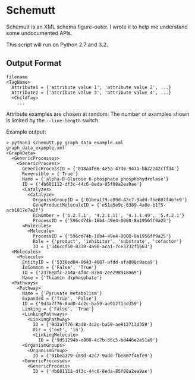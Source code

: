 Schemutt
========

Schemutt is an XML schema figure-outer. I wrote it to help me understand some
undocumented APIs.

This script will run on Python 2.7 and 3.2.

Output Format
-------------

    filename
    <TagName>
      Attribute1 = {'attribute value 1', 'attribute value 2', ...}
      Attribute2 = {'attribute value 3', 'attribute value 4', ...}
      <ChildTag>
        ...

Attribute examples are chosen at random. The number of examples shown is
limited by the `--line-length` switch.

Example output:

    > python3 schemutt.py graph_data_example.xml
    graph_data_example.xml
    <GraphData>
      <GenericProcesses>
        <GenericProcess>
          GenericProcessID = {'018a3f66-4e5a-4746-947a-bb22242cffd4'}
          Reversible = {'True'}
          Name = {'alpha-D-Glucose 6-phosphate phosphohydrolase'}
          ID = {'4b681112-df3c-44c6-8eda-85f08a2ea9ae'}
          <Catalyzes>
            <Catalyze>
              OrganismGroupID = {'01bea179-c89d-42c7-9add-fbe807f46fe9'}
              GeneProductMoleculeID = {'e51a5e9c-0389-4a0e-b1f5-acb1817e7a2f'}
              ECNumber = {'1.2.7.1', '4.2.1.11', '4.1.1.49', '5.4.2.1'}
              ProcessID = {'596cd74b-16b4-49e4-8008-8a1956ff9a25'}
          <Molecules>
            <Molecule>
              ProcessID = {'596cd74b-16b4-49e4-8008-8a1956ff9a25'}
              Role = {'product', 'inhibitor', 'substrate', 'cofactor'}
              ID = {'346ccf50-0339-4a90-aca1-7ce3732f1663'}
      <Molecules>
        <Molecule>
          EntityID = {'5336ed04-0643-4687-afdd-afa008c9aca9'}
          IsCommon = {'False', 'True'}
          ID = {'2376e8fc-2b4a-4f4c-8784-2ee298918a69'}
          Name = {'Thiamin diphosphate'}
      <Pathways>
        <Pathway>
          Name = {'Pyruvate metabolism'}
          Expanded = {'True', 'False'}
          ID = {'9d3a7f76-8ad0-4c2c-ba59-ae912713d359'}
          Linking = {'False', 'True'}
          <LinkingPathways>
            <LinkingPathway>
              ID = {'9d3a7f76-8ad0-4c2c-ba59-ae912713d359'}
              Dir = {'out', 'in'}
              <LinkingMolecule>
                ID = {'9d51294b-c808-4c7b-86c5-bd446e2e51a9'}
          <OrganismGroups>
            <OrganismGroup>
              ID = {'01bea179-c89d-42c7-9add-fbe807f46fe9'}
          <GenericProcesses>
            <GenericProcess>
              ID = {'4b681112-df3c-44c6-8eda-85f08a2ea9ae'}
